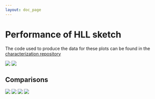 ```yaml
---
layout: doc_page
---
```

<!--
    Licensed to the Apache Software Foundation (ASF) under one
    or more contributor license agreements.  See the NOTICE file
    distributed with this work for additional information
    regarding copyright ownership.  The ASF licenses this file
    to you under the Apache License, Version 2.0 (the
    "License"); you may not use this file except in compliance
    with the License.  You may obtain a copy of the License at

      http://www.apache.org/licenses/LICENSE-2.0

    Unless required by applicable law or agreed to in writing,
    software distributed under the License is distributed on an
    "AS IS" BASIS, WITHOUT WARRANTIES OR CONDITIONS OF ANY
    KIND, either express or implied.  See the License for the
    specific language governing permissions and limitations
    under the License.
-->
# Performance of HLL sketch

The code used to produce the data for these plots can be found in the [characterization repository](https://github.com/apache/incubator-datasketches-characterization)

<img class="doc-img-full" src="{{site.docs_img_dir}}/hll/HLL_sketch_accuracy_lgk12.png"/>

<img class="doc-img-full" src="{{site.docs_img_dir}}/hll/HLL_sketch_update_time.png"/>

## Comparisons

<img class="doc-img-full" src="{{site.docs_img_dir}}/CPC_and_HLL_sketch_memory.png"/>

<img class="doc-img-full" src="{{site.docs_img_dir}}/CPC_and_HLL_sketch_memory_small.png"/>

<img class="doc-img-full" src="{{site.docs_img_dir}}/CPC_HLL_Theta_sketch_update_time.png"/>

<img class="doc-img-full" src="{{site.docs_img_dir}}/CPC_HLL_Theta_union_update_time.png"/>
